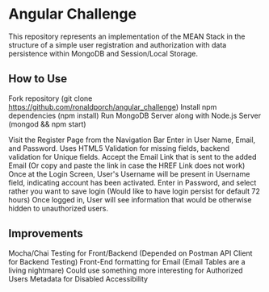 # Angular Challenge

This repository represents an implementation of the MEAN Stack in the structure of a simple user registration and authorization with data persistence within MongoDB and Session/Local Storage.

## How to Use

Fork repository (git clone https://github.com/ronaldporch/angular_challenge)
Install npm dependencies (npm install)
Run MongoDB Server along with Node.js Server (mongod && npm start)

Visit the Register Page from the Navigation Bar
Enter in User Name, Email, and Password. Uses HTML5 Validation for missing fields, backend validation for Unique fields.
Accept the Email Link that is sent to the added Email (Or copy and paste the link in case the HREF Link does not work)
Once at the Login Screen, User's Username will be present in Username field, indicating account has been activated.
Enter in Password, and select rather you want to save login (Would like to have login persist for default 72 hours)
Once logged in, User will see information that would be otherwise hidden to unauthorized users.

## Improvements

Mocha/Chai Testing for Front/Backend (Depended on Postman API Client for Backend Testing)
Front-End formatting for Email (Email Tables are a living nightmare)
Could use something more interesting for Authorized Users
Metadata for Disabled Accessibility